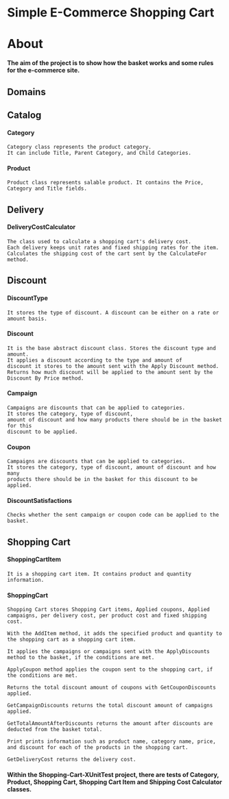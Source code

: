 # Simple E-Commerce Shopping Cart

# About
**The aim of the project is to show how the basket works and some rules for the e-commerce site.**

## Domains
## Catalog
#### Category
	Category class represents the product category. 
	It can include Title, Parent Category, and Child Categories.
#### Product
	Product class represents salable product. It contains the Price, Category and Title fields.
## Delivery

#### DeliveryCostCalculator
	The class used to calculate a shopping cart's delivery cost.
	Each delivery keeps unit rates and fixed shipping rates for the item.
	Calculates the shipping cost of the cart sent by the CalculateFor method.
## Discount
#### DiscountType
	It stores the type of discount. A discount can be either on a rate or amount basis.
#### Discount
	It is the base abstract discount class. Stores the discount type and amount.
	It applies a discount according to the type and amount of 
	discount it stores to the amount sent with the Apply Discount method.
	Returns how much discount will be applied to the amount sent by the Discount By Price method.
#### Campaign
	Campaigns are discounts that can be applied to categories.
	It stores the category, type of discount, 
	amount of discount and how many products there should be in the basket for this 
	discount to be applied.

#### Coupon
	Campaigns are discounts that can be applied to categories.
	It stores the category, type of discount, amount of discount and how many
	products there should be in the basket for this discount to be applied.
#### DiscountSatisfactions
	Checks whether the sent campaign or coupon code can be applied to the basket.
## Shopping Cart

#### ShoppingCartItem
	It is a shopping cart item. It contains product and quantity information.
#### ShoppingCart
	Shopping Cart stores Shopping Cart items, Applied coupons, Applied campaigns, per delivery cost, per product cost and fixed shipping cost.
	
	With the AddItem method, it adds the specified product and quantity to the shopping cart as a shopping cart item.
	
	It applies the campaigns or campaigns sent with the ApplyDiscounts method to the basket, if the conditions are met.
	
	ApplyCoupon method applies the coupon sent to the shopping cart, if the conditions are met.
	
	Returns the total discount amount of coupons with GetCouponDiscounts applied.
	
	GetCampaignDiscounts returns the total discount amount of campaigns applied.
	
	GetTotalAmountAfterDiscounts returns the amount after discounts are deducted from the basket total.
	
	Print prints information such as product name, category name, price, and discount for each of the products in the shopping cart.
	
	GetDeliveryCost returns the delivery cost.

#### Within the Shopping-Cart-XUnitTest project, there are tests of Category, Product, Shopping Cart, Shopping Cart Item and Shipping Cost Calculator classes.
